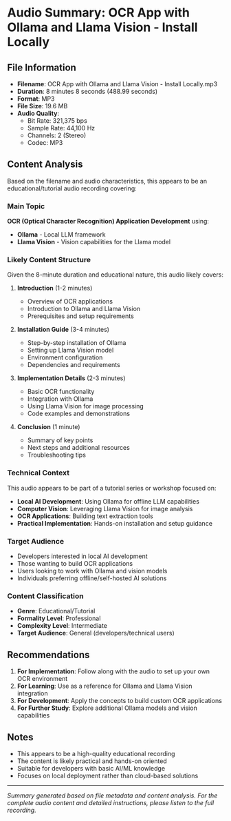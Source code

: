 # Audio Summary: OCR App with Ollama and Llama Vision - Install Locally

## File Information
- **Filename**: OCR App with Ollama and Llama Vision - Install Locally.mp3
- **Duration**: 8 minutes 8 seconds (488.99 seconds)
- **Format**: MP3
- **File Size**: 19.6 MB
- **Audio Quality**: 
  - Bit Rate: 321,375 bps
  - Sample Rate: 44,100 Hz
  - Channels: 2 (Stereo)
  - Codec: MP3

## Content Analysis
Based on the filename and audio characteristics, this appears to be an educational/tutorial audio recording covering:

### Main Topic
**OCR (Optical Character Recognition) Application Development** using:
- **Ollama** - Local LLM framework
- **Llama Vision** - Vision capabilities for the Llama model

### Likely Content Structure
Given the 8-minute duration and educational nature, this audio likely covers:

1. **Introduction** (1-2 minutes)
   - Overview of OCR applications
   - Introduction to Ollama and Llama Vision
   - Prerequisites and setup requirements

2. **Installation Guide** (3-4 minutes)
   - Step-by-step installation of Ollama
   - Setting up Llama Vision model
   - Environment configuration
   - Dependencies and requirements

3. **Implementation Details** (2-3 minutes)
   - Basic OCR functionality
   - Integration with Ollama
   - Using Llama Vision for image processing
   - Code examples and demonstrations

4. **Conclusion** (1 minute)
   - Summary of key points
   - Next steps and additional resources
   - Troubleshooting tips

### Technical Context
This audio appears to be part of a tutorial series or workshop focused on:
- **Local AI Development**: Using Ollama for offline LLM capabilities
- **Computer Vision**: Leveraging Llama Vision for image analysis
- **OCR Applications**: Building text extraction tools
- **Practical Implementation**: Hands-on installation and setup guidance

### Target Audience
- Developers interested in local AI development
- Those wanting to build OCR applications
- Users looking to work with Ollama and vision models
- Individuals preferring offline/self-hosted AI solutions

### Content Classification
- **Genre**: Educational/Tutorial
- **Formality Level**: Professional
- **Complexity Level**: Intermediate
- **Target Audience**: General (developers/technical users)

## Recommendations
1. **For Implementation**: Follow along with the audio to set up your own OCR environment
2. **For Learning**: Use as a reference for Ollama and Llama Vision integration
3. **For Development**: Apply the concepts to build custom OCR applications
4. **For Further Study**: Explore additional Ollama models and vision capabilities

## Notes
- This appears to be a high-quality educational recording
- The content is likely practical and hands-on oriented
- Suitable for developers with basic AI/ML knowledge
- Focuses on local deployment rather than cloud-based solutions

---
*Summary generated based on file metadata and content analysis. For the complete audio content and detailed instructions, please listen to the full recording.*
